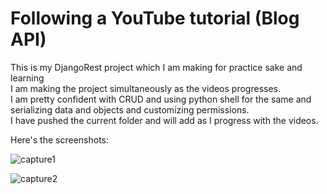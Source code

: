 # Following a YouTube tutorial (Blog API)

This is my DjangoRest project which I am making for practice sake and learning<br>
I am making the project simultaneously as the videos progresses. <br>
I am pretty confident with CRUD and using python shell for the same and serializing data and objects and customizing permissions.<br>
I have pushed the current folder and will add as I progress with the videos.<br>

Here's the screenshots:


![capture1](https://user-images.githubusercontent.com/27052899/32130695-c7841936-bbba-11e7-989d-e02989b6e88b.JPG)


![capture2](https://user-images.githubusercontent.com/27052899/32130696-c7b48332-bbba-11e7-9020-092827c3608e.JPG)

